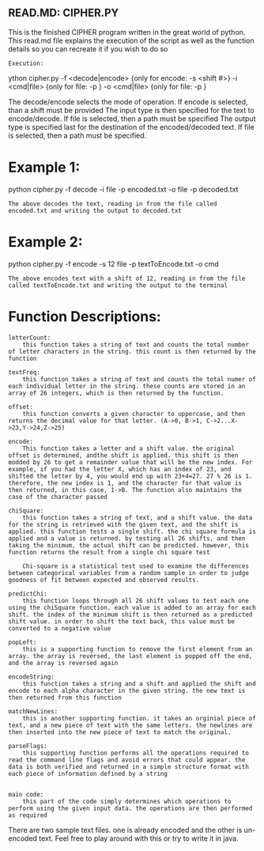## READ.MD: CIPHER.PY
This is the finished CIPHER program written in the great world of python. 
This read.md file explains the execution of the script as well as the function details so you can recreate it if you wish to do so

    Execution:

ython cipher.py -f <decode|encode> {only for encode: -s <shift #>} -i <cmd|file> {only for file: -p <path>} -o <cmd|file> {only for file: -p <path>}

The decode/encode selects the mode of operation. If encode is selected, than a shift must be provided
The input type is then specified for the text to encode/decode. If file is selected, then a path must be specified
The output type is specified last for the destination of the encoded/decoded text. If file is selected, then a path must be specified.

# Example 1:
python cipher.py -f decode -i file -p encoded.txt -o file -p decoded.txt

    The above decodes the text, reading in from the file called encoded.txt and writing the output to decoded.txt

# Example 2:
python cipher.py -f encode -s 12 file -p textToEncode.txt -o cmd

    The above encodes text with a shift of 12, reading in from the file called textToEncode.txt and writing the output to the terminal

# Function Descriptions:

    letterCount:
        this function takes a string of text and counts the total number of letter characters in the string. this count is then returned by the function
    
    textFreq:
        this function takes a string of text and counts the total numer of each individual letter in the string. these counts are stored in an array of 26 integers, which is then returned by the function. 
    
    offset:
        this function converts a given character to uppercase, and then returns the decimal value for that letter. (A->0, B->1, C->2...X->23,Y->24,Z->25)
    
    encode:
        This function takes a letter and a shift value. the original offset is determined, andthe shift is applied. this shift is then modded by 26 to get a remainder value that will be the new index. For example, if you had the letter X, which has an index of 23, and shifted the letter by 4, you would end up with 23+4=27. 27 % 26 is 1. therefore, the new index is 1, and the character for that value is then returned, in this case, 1->B. The function also maintains the case of the character passed
    
    chiSquare:
        this function takes a string of text, and a shift value. the data for the string is retrieved with the given text, and the shift is applied. this function tests a single shift. the chi square formula is applied and a value is returned. by testing all 26 shifts, and then taking the minimum, the actual shift can be predicted. however, this function returns the result from a single chi square test

        Chi-square is a statistical test used to examine the differences between categorical variables from a random sample in order to judge goodness of fit between expected and observed results.
    
    predictChi:
        this function loops through all 26 shift values to test each one using the chiSquare function. each value is added to an array for each shift. the index of the minimum shift is then returned as a predicted shift value. in order to shift the text back, this value must be converted to a negative value
    
    popLeft:
        this is a supporting function to remove the first element from an array. the array is reversed, the last element is popped off the end, and the array is reversed again
    
    encodeString:
        this function takes a string and a shift and applied the shift and encode to each alpha character in the given string. the new text is then returned from this function

    matchNewLines:
        this is another supporting function. it takes an orginial piece of text, and a new piece of text with the same letters. the newlines are then inserted into the new piece of text to match the original.
    
    parseFlags:
        this supporting function performs all the operations required to read the command line flags and avoid errors that could appear. the data is both verified and returned in a simple structure format with each piece of information defined by a string

    
    main code: 
        this part of the code simply determines which operations to perform using the given input data. the operations are then performed as required 

There are two sample text files. one is already encoded and the other is un-encoded text. Feel free to play around with this or try to write it in java.